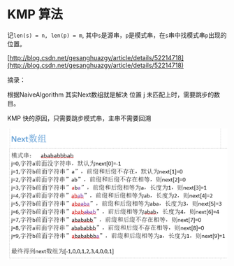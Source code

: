 # KMP 算法

记`len(s) = n, len(p) = m`, 其中`s`是源串，`p`是模式串，在`s`串中找模式串`p`出现的位置。

[http://blog.csdn.net/gesanghuazgy/article/details/52214718](http://blog.csdn.net/gesanghuazgy/article/details/52214718)

摘录：

根据NaiveAlgorithm 其实Next数组就是解决 位置 j 未匹配上时，需要跳步的数目。

KMP 快的原因，只需要跳步模式串，主串不需要回溯

![](/assets/kmp01.jpg)





